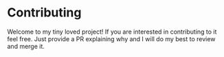 # Contributing

Welcome to my tiny loved project! If you are interested in contributing to it feel free. Just provide a PR explaining why and I will do my best to review and merge it.
